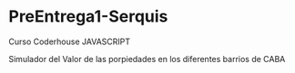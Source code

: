 # PreEntrega1-Serquis
Curso Coderhouse JAVASCRIPT

Simulador del Valor de las porpiedades en los diferentes barrios de CABA
